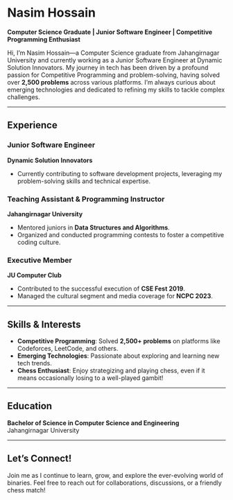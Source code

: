 # Nasim Hossain

**Computer Science Graduate | Junior Software Engineer | Competitive Programming Enthusiast**

Hi, I’m Nasim Hossain—a Computer Science graduate from Jahangirnagar University and currently working as a Junior Software Engineer at Dynamic Solution Innovators. My journey in tech has been driven by a profound passion for Competitive Programming and problem-solving, having solved over **2,500 problems** across various platforms. I’m always curious about emerging technologies and dedicated to refining my skills to tackle complex challenges.

---

## Experience

### **Junior Software Engineer**  
**Dynamic Solution Innovators**  
- Currently contributing to software development projects, leveraging my problem-solving skills and technical expertise.

### **Teaching Assistant & Programming Instructor**  
**Jahangirnagar University**  
- Mentored juniors in **Data Structures and Algorithms**.  
- Organized and conducted programming contests to foster a competitive coding culture.  

### **Executive Member**  
**JU Computer Club**  
- Contributed to the successful execution of **CSE Fest 2019**.  
- Managed the cultural segment and media coverage for **NCPC 2023**.  

---

## Skills & Interests

- **Competitive Programming**: Solved **2,500+ problems** on platforms like Codeforces, LeetCode, and others.  
- **Emerging Technologies**: Passionate about exploring and learning new tech trends.  
- **Chess Enthusiast**: Enjoy strategizing and playing chess, even if it means occasionally losing to a well-played gambit!  

---

## Education

**Bachelor of Science in Computer Science and Engineering**  
Jahangirnagar University  

---

## Let’s Connect!

Join me as I continue to learn, grow, and explore the ever-evolving world of binaries. Feel free to reach out for collaborations, discussions, or a friendly chess match!